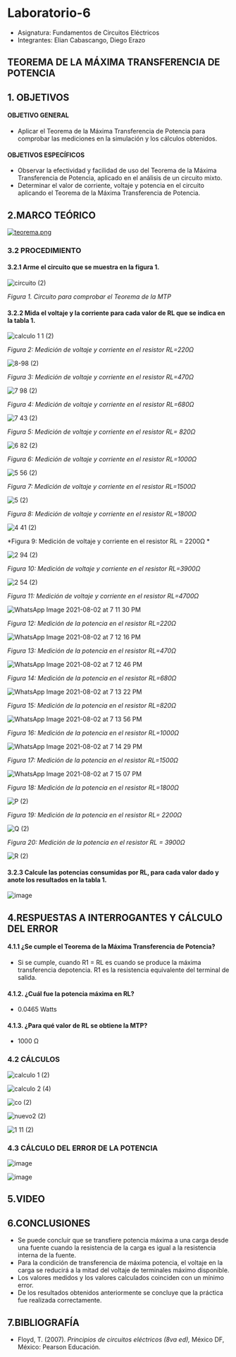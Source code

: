 # Laboratorio-6
- Asignatura: Fundamentos de Circuitos Eléctricos
- Integrantes: Elian Cabascango, Diego Erazo

## TEOREMA DE LA MÁXIMA TRANSFERENCIA DE POTENCIA

##  1. OBJETIVOS

####  OBJETIVO GENERAL

- Aplicar el Teorema de la Máxima Transferencia de Potencia para comprobar las mediciones en la simulación y los cálculos obtenidos.
#### OBJETIVOS ESPECÍFICOS

- Observar la efectividad y facilidad de uso del Teorema de la Máxima Transferencia de Potencia, 
aplicado en el análisis de un circuito mixto.
- Determinar el valor de corriente, voltaje y potencia en el circuito aplicando el 
Teorema de la Máxima Transferencia de Potencia.

## 2.MARCO TEÓRICO

[![teorema.png](https://i.postimg.cc/dt9fwZMn/teorema.png)](https://postimg.cc/YhhRx9Cm)

### 3.2 PROCEDIMIENTO
#### 3.2.1 Arme el circuito que se muestra en la figura 1.
  
![circuito (2)](https://user-images.githubusercontent.com/84431598/127786678-2e0fd96b-de82-4163-9b54-16833552ec64.png)
  
*Figura 1. Circuito  para comprobar el Teorema de la MTP*

#### 3.2.2 Mida el voltaje y la corriente para cada valor de RL que se indica en la tabla 1.

![calculo 1 1 (2)](https://user-images.githubusercontent.com/84431598/127786703-0d5877bd-cffc-4d96-97b5-9c908e9619a9.png)

*Figura 2: Medición de voltaje y corriente en el  resistor RL=220Ω*

![8-98 (2)](https://user-images.githubusercontent.com/84431598/127786708-d0d1c9f6-c8eb-4680-8d11-37efc104015b.png)

*Figura 3: Medición de voltaje y corriente en el resistor RL=470Ω*

![7 98 (2)](https://user-images.githubusercontent.com/84431598/127787687-54893720-2fff-4cdc-802c-3ff75bb84698.png)

*Figura 4: Medición de voltaje y corriente en el resistor RL=680Ω*

![7 43 (2)](https://user-images.githubusercontent.com/84431598/127786800-b59e9737-05cd-4ec2-85e2-62a4facae844.png)

*Figura 5: Medición de voltaje y corriente en el resistor RL= 820Ω*

![6 82 (2)](https://user-images.githubusercontent.com/84431598/127786830-9cee13c1-d232-4e43-952e-2f2db05470d1.png)

*Figura 6: Medición de voltaje y corriente en el resistor RL=1000Ω*

![5 56 (2)](https://user-images.githubusercontent.com/84431598/127786876-46eecb81-95c7-47b9-afe6-3e8e5d25405c.png)

*Figura 7: Medición de voltaje y corriente en el resistor RL=1500Ω*

![5 (2)](https://user-images.githubusercontent.com/84431598/127787634-33eefb99-e11f-4f24-b417-e54fa288a06c.png)

*Figura 8: Medición de voltaje y corriente en el resistor RL=1800Ω*

![4 41 (2)](https://user-images.githubusercontent.com/84431598/127787603-5ff7335a-fbd4-41f6-8308-9e6149eaf6df.png)

*Figura 9: Medición de voltaje y corriente en el resistor RL = 2200Ω *

![2 94 (2)](https://user-images.githubusercontent.com/84431598/127787579-dcef2a13-dcf4-4679-b491-eab78fcb9704.png)

*Figura 10: Medición de voltaje y corriente en el resistor RL=3900Ω*

![2 54 (2)](https://user-images.githubusercontent.com/84431598/127787558-ff7db4b3-9104-4139-961f-0e483a7df9e8.png)

*Figura 11: Medición de voltaje y corriente en el resistor RL=4700Ω*

![WhatsApp Image 2021-08-02 at 7 11 30 PM](https://user-images.githubusercontent.com/84431598/127940328-b00124b1-2971-4615-87bd-213e20e46a9d.jpeg)

*Figura 12: Medición de la potencia en el resistor RL=220Ω*

![WhatsApp Image 2021-08-02 at 7 12 16 PM](https://user-images.githubusercontent.com/84431598/127940572-5683683e-a037-4781-a6a2-ffa4e2bb185a.jpeg)

*Figura 13: Medición de la potencia en el resistor RL=470Ω*

![WhatsApp Image 2021-08-02 at 7 12 46 PM](https://user-images.githubusercontent.com/84431598/127940637-6dd5f0ba-28ac-4464-be2e-bfd261aea23d.jpeg)

*Figura 14: Medición de la potencia en el resistor RL=680Ω*

![WhatsApp Image 2021-08-02 at 7 13 22 PM](https://user-images.githubusercontent.com/84431598/127940671-8d73da63-ad3d-42a6-b3e0-92013fa67c48.jpeg)

*Figura 15: Medición de la potencia en el resistor RL=820Ω*

![WhatsApp Image 2021-08-02 at 7 13 56 PM](https://user-images.githubusercontent.com/84431598/127940707-b4913ac3-d74f-438f-b255-d908ff952345.jpeg)

*Figura 16: Medición de la potencia en el resistor RL=1000Ω*

![WhatsApp Image 2021-08-02 at 7 14 29 PM](https://user-images.githubusercontent.com/84431598/127940746-96e6bd37-b8dc-4d37-9c4e-0b3ef74af134.jpeg)

*Figura 17: Medición de la potencia en el resistor RL=1500Ω*

![WhatsApp Image 2021-08-02 at 7 15 07 PM](https://user-images.githubusercontent.com/84431598/127940782-f6f319ae-9da2-4fd4-baac-e87623e9ec14.jpeg)

*Figura 18: Medición de la potencia en el resistor RL=1800Ω*

![P (2)](https://user-images.githubusercontent.com/84431598/128047978-8534b8f0-64a2-457c-abdb-b00c0c0afdc3.png)

*Figura 19: Medición de la potencia en el resistor RL= 2200Ω*

![Q (2)](https://user-images.githubusercontent.com/84431598/128048128-e00c0247-59ac-49f0-b606-60bc65d82e45.png)

*Figura 20: Medición de la potencia en el resistor RL = 3900Ω*

![R (2)](https://user-images.githubusercontent.com/84431598/128048241-1895910d-860c-44e1-a67b-ece6f3e5fc4e.png)


#### 3.2.3 Calcule las potencias consumidas por RL, para cada valor dado y anote los resultados en la tabla 1.

![image](https://user-images.githubusercontent.com/84425276/128282809-0e1f8e91-895c-40d0-8a0f-1eb8b3f6f092.png)


## 4.RESPUESTAS A INTERROGANTES Y CÁLCULO DEL ERROR


#### 4.1.1 ¿Se cumple el Teorema de la Máxima Transferencia de Potencia?
- Si se cumple, cuando R1 = RL es cuando se produce la máxima transferencia depotencia. R1 es la resistencia 
equivalente del terminal de salida.

#### 4.1.2. ¿Cuál fue la potencia máxima en RL? 
- 0.0465 Watts
#### 4.1.3. ¿Para qué valor de RL se obtiene la MTP? 
- 1000 Ω

### 4.2 CÁLCULOS

![calculo 1 (2)](https://user-images.githubusercontent.com/84431598/127760211-e449017c-befb-4e75-a4dc-4ee46e847891.png)

![calculo 2 (4)](https://user-images.githubusercontent.com/84431598/127760226-89dbde5f-7ed7-481f-8e2d-b5b60fe4d0b6.png)

![co (2)](https://user-images.githubusercontent.com/84431598/128053950-e241d109-900c-499e-b01b-7fcbc34caa18.png)

![nuevo2 (2)](https://user-images.githubusercontent.com/84431598/127939523-cc2e7fe6-c30b-4319-8012-d8372da21220.png)

![1 11 (2)](https://user-images.githubusercontent.com/84431598/127941453-a3e906d4-1a70-4ad9-81ba-aca25c6123d1.png)

### 4.3 CÁLCULO DEL ERROR DE LA POTENCIA

![image](https://user-images.githubusercontent.com/84425276/128048942-157c55dd-c7a3-4b3a-928c-e0953e0cc795.png)

![image](https://user-images.githubusercontent.com/84425276/128282909-49789eb1-68cf-4aa0-a70e-d3528206a420.png)

## 5.VIDEO

## 6.CONCLUSIONES

- Se puede concluir que se transfiere potencia máxima a una carga desde una fuente cuando la resistencia de la carga es igual a la resistencia interna de la fuente.
- Para la condición de transferencia de máxima potencia, el voltaje en la carga se reducirá a la mitad del voltaje de terminales máximo disponible.
- Los valores medidos y los valores calculados coinciden con un mínimo error.
- De los resultados obtenidos anteriormente se concluye que la práctica fue realizada correctamente.

## 7.BIBLIOGRAFÍA

- Floyd, T. (2007). *Principios de circuitos eléctricos (8va ed),* México DF, México: Pearson Educación.
